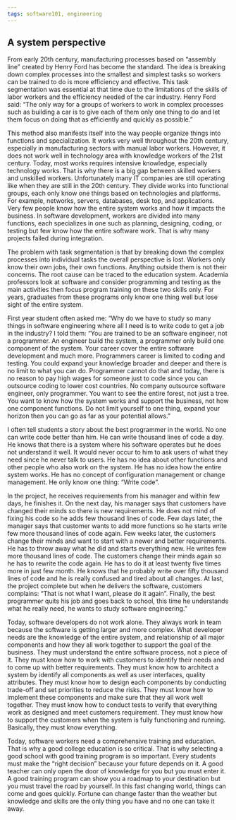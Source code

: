 ```yaml
---
tags: software101, engineering
---
```

## A system perspective

From early 20th century, manufacturing processes based on “assembly line” created by Henry Ford has become the standard. The idea is breaking down complex processes into the smallest and simplest tasks so workers can be trained to do is more efficiency and effective. This task segmentation was essential at that time due to the limitations of the skills of labor workers and the efficiency needed of the car industry. Henry Ford said: “The only way for a groups of workers to work in complex processes such as building a car is to give each of them only one thing to do and let them focus on doing that as efficiently and quickly as possible.”

This method also manifests itself into the way people organize things into functions and specialization. It works very well throughout the 20th century, especially in manufacturing sectors with manual labor workers. However, it does not work well in technology area with knowledge workers of the 21st century. Today, most works requires intensive knowledge, especially technology works. That is why there is a big gap between skilled workers and unskilled workers. Unfortunately many IT companies are still operating like when they are still in the 20th century. They divide works into functional groups, each only know one things based on technologies and platforms. For example, networks, servers, databases, desk top, and applications. Very few people know how the entire system works and how it impacts the business. In software development, workers are divided into many functions, each specializes in one such as planning, designing, coding, or testing but few know how the entire software work. That is why many projects failed during integration.

The problem with task segmentation is that by breaking down the complex processes into individual tasks the overall perspective is lost. Workers only know their own jobs, their own functions. Anything outside them is not their concerns. The root cause can be traced to the education system. Academia professors look at software and consider programming and testing as the main activities then focus program training on these two skills only. For years, graduates from these programs only know one thing well but lose sight of the entire system.

First year student often asked me: “Why do we have to study so many things in software engineering where all I need is to write code to get a job in the industry? I told them: “You are trained to be an software engineer, not a programmer. An engineer build the system, a programmer only build one component of the system. Your career cover the entire software development and much more. Programmers career is limited to coding and testing. You could expand your knowledge broader and deeper and there is no limit to what you can do. Programmer cannot do that and today, there is no reason to pay high wages for someone just to code since you can outsource coding to lower cost countries. No company outsource software engineer, only programmer. You want to see the entire forest, not just a tree. You want to know how the system works and support the business, not how one component functions. Do not limit yourself to one thing, expand your horizon then you can go as far as your potential allows.”

I often tell students a story about the best programmer in the world. No one can write code better than him. He can write thousand lines of code a day. He knows that there is a system where his software operates but he does not understand it well. It would never occur to him to ask users of what they need since he never talk to users. He has no idea about other functions and other people who also work on the system. He has no idea how the entire system works. He has no concept of configuration management or change management. He only know one thing: “Write code”.

In the project, he receives requirements from his manager and within few days, he finishes it. On the next day, his manager says that customers have changed their minds so there is new requirements. He does not mind of fixing his code so he adds few thousand lines of code. Few days later, the manager says that customer wants to add more functions so he starts write few more thousand lines of code again. Few weeks later, the customers change their minds and want to start with a newer and better requirements. He has to throw away what he did and starts everything new. He writes few more thousand lines of code. The customers change their minds again so he has to rewrite the code again. He has to do it at least twenty five times more in just few month. He knows that he probably write over fifty thousand lines of code and he is really confused and tired about all changes. At last, the project complete but when he delivers the software, customers complains: “That is not what I want, please do it again”. Finally, the best programmer quits his job and goes back to school, this time he understands what he really need, he wants to study software engineering.”

Today, software developers do not work alone. They always work in team because the software is getting larger and more complex. What developer needs are the knowledge of the entire system, and relationship of all major components and how they all work together to support the goal of the business. They must understand the entire software process, not a piece of it. They must know how to work with customers to identify their needs and to come up with better requirements. They must know how to architect a system by identify all components as well as user interfaces, quality attributes. They must know how to design each components by conducting trade-off and set priorities to reduce the risks. They must know how to implement these components and make sure that they all work well together. They must know how to conduct tests to verify that everything work as designed and meet customers requirement. They must know how to support the customers when the system is fully functioning and running. Basically, they must know everything.

Today, software workers need a comprehensive training and education. That is why a good college education is so critical. That is why selecting a good school with good training program is so important. Every students must make the “right decision” because your future depends on it. A good teacher can only open the door of knowledge for you but you must enter it. A good training program can show you a roadmap to your destination but you must travel the road by yourself. In this fast changing world, things can come and goes quickly. Fortune can change faster than the weather but knowledge and skills are the only thing you have and no one can take it away.